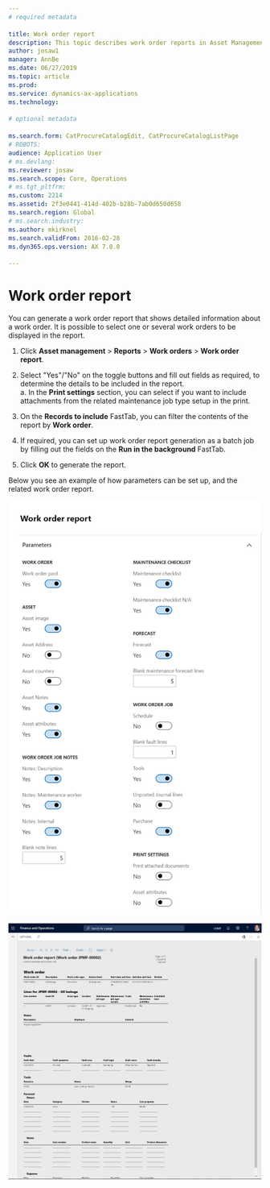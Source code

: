 ```yaml
---
# required metadata

title: Work order report
description: This topic describes work order reports in Asset Management.
author: josaw1
manager: AnnBe
ms.date: 06/27/2019
ms.topic: article
ms.prod: 
ms.service: dynamics-ax-applications
ms.technology: 

# optional metadata

ms.search.form: CatProcureCatalogEdit, CatProcureCatalogListPage
# ROBOTS: 
audience: Application User
# ms.devlang: 
ms.reviewer: josaw
ms.search.scope: Core, Operations
# ms.tgt_pltfrm: 
ms.custom: 2214
ms.assetid: 2f3e0441-414d-402b-b28b-7ab0d650d658
ms.search.region: Global
# ms.search.industry: 
ms.author: mkirknel
ms.search.validFrom: 2016-02-28
ms.dyn365.ops.version: AX 7.0.0

---
```


# Work order report

You can generate a work order report that shows detailed information about a work order. It is possible to select one or several work orders to be displayed in the report.

1. Click **Asset management** > **Reports** > **Work orders** > **Work order report**.

2. Select "Yes"/"No" on the toggle buttons and fill out fields as required, to determine the details to be included in the report.  
  a. In the **Print settings** section, you can select if you want to include attachments from the related maintenance job type setup in the print.

3. On the **Records to include** FastTab, you can filter the contents of the report by **Work order**.

4. If required, you can set up work order report generation as a batch job by filling out the fields on the **Run in the background** FastTab.

5. Click **OK** to generate the report.

Below you see an example of how parameters can be set up, and the related work order report.

![Figure 1](media/20-work-orders.png)


![Figure 2](media/21-work-orders.png)


